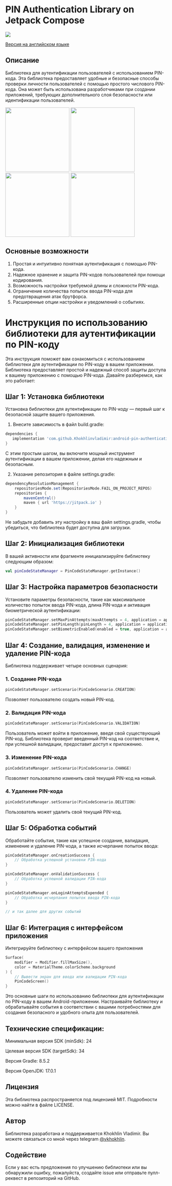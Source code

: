 # PIN Authentication Library on Jetpack Compose

[![](https://jitpack.io/v/Khokhlinvladimir/android-pin-authentication.svg)](https://jitpack.io/#Khokhlinvladimir/android-pin-authentication)

[Версия на английском языке](https://github.com/Khokhlinvladimir/android-pin-authentication/blob/main/README.md)

## Описание

Библиотека для аутентификации пользователей с использованием PIN-кода. Эта библиотека предоставляет удобные и безопасные способы проверки личности пользователей с помощью простого числового PIN-кода. Она может быть использована разработчиками при создании приложений, требующих дополнительного слоя безопасности или идентификации пользователей.

<img src="https://github.com/Khokhlinvladimir/android-pin-authentication/blob/main/screens/preview_russian.gif" alt="" width="200px"></a>    <img src="https://github.com/Khokhlinvladimir/android-pin-authentication/blob/main/screens/preview_english_01.png" alt="" width="200px"></a>    <img src="https://github.com/Khokhlinvladimir/android-pin-authentication/blob/main/screens/preview_english_02.png" alt="" width="200px"></a>    <img src="https://github.com/Khokhlinvladimir/android-pin-authentication/blob/main/screens/preview_english_03.png" alt="" width="200px"></a>

## Основные возможности

1. Простая и интуитивно понятная аутентификация с помощью PIN-кода.
2. Надежное хранение и защита PIN-кодов пользователей при помощи кодирования.
3. Возможность настройки требуемой длины и сложности PIN-кода.
4. Ограничение количества попыток ввода PIN-кода для предотвращения атак брутфорса.
5. Расширенные опции настройки и уведомлений о событиях. 

# Инструкция по использованию библиотеки для аутентификации по PIN-коду

Эта инструкция поможет вам ознакомиться с использованием библиотеки для аутентификации по PIN-коду в вашем приложении. Библиотека предоставляет простой и надежный способ защиты доступа к вашему приложению с помощью PIN-кода. Давайте разберемся, как это работает:

## Шаг 1: Установка библиотеки

Установка библиотеки для аутентификации по PIN-коду — первый шаг к безопасной защите вашего приложения.

1. Внесите зависимость в файл build.gradle:

```gradle
dependencies {
   implementation 'com.github.Khokhlinvladimir:android-pin-authentication:v1.0.4'
}
```
С этим простым шагом, вы включите мощный инструмент аутентификации в вашем приложении, делая его надежным и безопасным.

2. Указание репозитория в файле settings.gradle:

```gradle
dependencyResolutionManagement {
    repositoriesMode.set(RepositoriesMode.FAIL_ON_PROJECT_REPOS)
    repositories {
        mavenCentral()
        maven { url 'https://jitpack.io' }
    }
}
```
Не забудьте добавить эту настройку в ваш файл settings.gradle, чтобы убедиться, что библиотека будет доступна для загрузки.
## Шаг 2: Инициализация библиотеки

В вашей активности или фрагменте инициализируйте библиотеку следующим образом:

```kotlin
val pinCodeStateManager = PinCodeStateManager.getInstance()
```

## Шаг 3: Настройка параметров безопасности

Установите параметры безопасности, такие как максимальное количество попыток ввода PIN-кода, длина PIN-кода и активация биометрической аутентификации:

```kotlin
pinCodeStateManager.setMaxPinAttempts(maxAttempts = 4, application = application)
pinCodeStateManager.setPinLength(pinLength = 4, application = application)
pinCodeStateManager.setBiometricEnabled(enabled = true, application = application)
```

## Шаг 4: Создание, валидация, изменение и удаление PIN-кода

Библиотека поддерживает четыре основных сценария:

### 1. Создание PIN-кода

```kotlin
pinCodeStateManager.setScenario(PinCodeScenario.CREATION)
```

Позволяет пользователю создать новый PIN-код.

### 2. Валидация PIN-кода

```kotlin
pinCodeStateManager.setScenario(PinCodeScenario.VALIDATION)
```

Пользователь может войти в приложение, введя свой существующий PIN-код. Библиотека проверит введенный PIN-код на соответствие и, при успешной валидации, предоставит доступ к приложению.

### 3. Изменение PIN-кода

```kotlin
pinCodeStateManager.setScenario(PinCodeScenario.CHANGE)
```

Позволяет пользователю изменить свой текущий PIN-код на новый.

### 4. Удаление PIN-кода

```kotlin
pinCodeStateManager.setScenario(PinCodeScenario.DELETION)
```

Пользователь может удалить свой текущий PIN-код.

## Шаг 5: Обработка событий

Обработайте события, такие как успешное создание, валидация, изменение и удаление PIN-кода, а также исчерпание попыток ввода:

```kotlin
pinCodeStateManager.onCreationSuccess {
    // Обработка успешной установки PIN-кода
}

pinCodeStateManager.onValidationSuccess {
    // Обработка успешной валидации PIN-кода
}

pinCodeStateManager.onLoginAttemptsExpended {
    // Обработка исчерпания попыток ввода PIN-кода
}

// и так далее для других событий
```

## Шаг 6: Интеграция с интерфейсом приложения

Интегрируйте библиотеку с интерфейсом вашего приложения

```kotlin
Surface(
    modifier = Modifier.fillMaxSize(),
    color = MaterialTheme.colorScheme.background
) {
    // Вывести экран для ввода или валидации PIN-кода
    PinCodeScreen()
}
```

Это основные шаги по использованию библиотеки для аутентификации по PIN-коду в вашем Android-приложении. Настраивайте библиотеку и обрабатывайте события в соответствии с вашими потребностями для создания безопасного и удобного опыта для пользователей.

## Технические спецификации:

Минимальная версия SDK (minSdk): 24

Целевая версия SDK (targetSdk): 34

Версия Gradle: 8.5.2

Версия OpenJDK: 17.0.1

## Лицензия

Эта библиотека распространяется под лицензией MIT. Подробности можно найти в файле LICENSE.

## Автор

Библиотека разработана и поддерживается Khokhlin Vladimir. Вы можете связаться со мной через telegram [@vkhokhlin](https://t.me/vkhokhlin).

## Содействие

Если у вас есть предложения по улучшению библиотеки или вы обнаружили ошибку, пожалуйста, создайте issue или отправьте пулл-реквест в репозиторий на GitHub.
